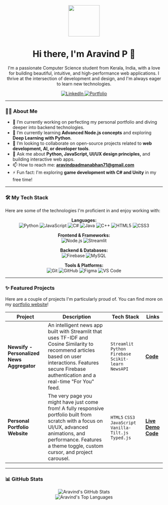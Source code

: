 <div id="header" align="center">
  <img src="https://media.giphy.com/media/M9gbBd9hCsO6hlK6de/giphy.gif" width="100"/>
  <h1>
    Hi there, I'm Aravind P 👋
  </h1>
  <p>I'm a passionate Computer Science student from Kerala, India, with a love for building beautiful, intuitive, and high-performance web applications. I thrive at the intersection of development and design, and I'm always eager to learn new technologies.</p>
</div>

<!-- Socials -->
<div align="center">
  <a href="https://www.linkedin.com/in/aravind-p-5b1110256/" target="_blank">
    <img src="https://img.shields.io/badge/LinkedIn-0077B5?style=for-the-badge&logo=linkedin&logoColor=white" alt="LinkedIn">
  </a>
  <a href="https://aravindp602.github.io/portfolio/" target="_blank">
    <img src="https://img.shields.io/badge/Portfolio-00ffcc?style=for-the-badge&logo=About.me&logoColor=black" alt="Portfolio">
  </a>
</div>

---

### 👨‍💻 About Me

-   🔭 I’m currently working on perfecting my personal portfolio and diving deeper into backend technologies.
-   🌱 I’m currently learning **Advanced Node.js concepts** and exploring **Deep Learning with Python**.
-   👯 I’m looking to collaborate on open-source projects related to **web development, AI, or developer tools**.
-   💬 Ask me about **Python, JavaScript, UI/UX design principles,** and building interactive web apps.
-   📫 How to reach me: **aravindpadmanabhan71@gmail.com**
-   ⚡ Fun fact: I'm exploring **game development with C# and Unity** in my free time!

---

### 🛠️ My Tech Stack

Here are some of the technologies I'm proficient in and enjoy working with:

<p align="center">
  <strong>Languages:</strong><br>
  <img src="https://img.shields.io/badge/Python-3776AB?style=for-the-badge&logo=python&logoColor=white" alt="Python">
  <img src="https://img.shields.io/badge/JavaScript-F7DF1E?style=for-the-badge&logo=javascript&logoColor=black" alt="JavaScript">
  <img src="https://img.shields.io/badge/C%23-239120?style=for-the-badge&logo=c-sharp&logoColor=white" alt="C#">
  <img src="https://img.shields.io/badge/Java-ED8B00?style=for-the-badge&logo=openjdk&logoColor=white" alt="Java">
  <img src="https://img.shields.io/badge/C%2B%2B-00599C?style=for-the-badge&logo=c%2B%2B&logoColor=white" alt="C++">
  <img src="https://img.shields.io/badge/HTML5-E34F26?style=for-the-badge&logo=html5&logoColor=white" alt="HTML5">
  <img src="https://img.shields.io/badge/CSS3-1572B6?style=for-the-badge&logo=css3&logoColor=white" alt="CSS3">
</p>

<p align="center">
  <strong>Frontend & Frameworks:</strong><br>
  <img src="https://img.shields.io/badge/Node.js-339933?style=for-the-badge&logo=nodedotjs&logoColor=white" alt="Node.js">
  <img src="https://img.shields.io/badge/Streamlit-FF4B4B?style=for-the-badge&logo=streamlit&logoColor=white" alt="Streamlit">
</p>

<p align="center">
  <strong>Backend & Databases:</strong><br>
  <img src="https://img.shields.io/badge/Firebase-FFCA28?style=for-the-badge&logo=firebase&logoColor=white" alt="Firebase">
  <img src="https://img.shields.io/badge/MySQL-4479A1?style=for-the-badge&logo=mysql&logoColor=white" alt="MySQL">
</p>

<p align="center">
  <strong>Tools & Platforms:</strong><br>
  <img src="https://img.shields.io/badge/Git-F05032?style=for-the-badge&logo=git&logoColor=white" alt="Git">
  <img src="https://img.shields.io/badge/GitHub-181717?style=for-the-badge&logo=github&logoColor=white" alt="GitHub">
  <img src="https://img.shields.io/badge/Figma-F24E1E?style=for-the-badge&logo=figma&logoColor=white" alt="Figma">
  <img src="https://img.shields.io/badge/VS%20Code-007ACC?style=for-the-badge&logo=visual-studio-code&logoColor=white" alt="VS Code">
</p>

---

### ✨ Featured Projects

Here are a couple of projects I'm particularly proud of. You can find more on my [portfolio website](https://aravindp602.github.io/portfolio/)!

| Project | Description | Tech Stack | Links |
|---|---|---|---|
| **Newsify - Personalized News Aggregator** | An intelligent news app built with Streamlit that uses TF-IDF and Cosine Similarity to recommend articles based on user interactions. Features secure Firebase authentication and a real-time "For You" feed. | `Streamlit` `Python` `Firebase` `Scikit-learn` `NewsAPI` | [**Code**](https://github.com/aravindp602/personalised-news-app) |
| **Personal Portfolio Website** | The very page you might have just come from! A fully responsive portfolio built from scratch with a focus on UI/UX, advanced animations, and performance. Features a theme toggle, custom cursor, and project carousel. | `HTML5` `CSS3` `JavaScript` `Vanilla-Tilt.js` `Typed.js` | [**Live Demo**](https://aravindp602.github.io/portfolio/) <br> [**Code**](https://github.com/aravindp602/portfolio) |

---

### 📊 GitHub Stats

<p align="center">
  <img src="https://github-readme-stats.vercel.app/api?username=aravindp602&show_icons=true&theme=tokyonight&hide_border=true&include_all_commits=true&count_private=true" alt="Aravind's GitHub Stats">
  <br>
  <img src="https://github-readme-stats.vercel.app/api/top-langs/?username=aravindp602&layout=compact&theme=tokyonight&hide_border=true" alt="Aravind's Top Languages">
</p>
